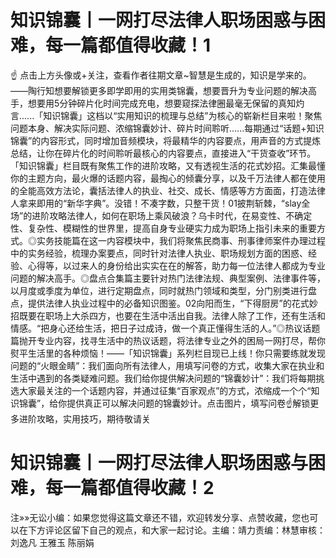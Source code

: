 # 知识锦囊丨一网打尽法律人职场困惑与困难，每一篇都值得收藏！1

☝ 点击上方头像或+关注，查看作者往期文章~智慧是生成的，知识是学来的。——陶行知想要解锁更多即学即用的实用类锦囊，想要晋升为专业问题的解决高手，想要用5分钟碎片化时间完成充电，想要窥探法律圈最毫无保留的真知灼言......「知识锦囊」这档以“实用知识的梳理与总结”为核心的崭新栏目来啦！聚焦问题本身、解决实际问题、浓缩锦囊妙计、碎片时间聆听......每期通过“话题+知识锦囊”的内容形式，同时增加音频模块，将最精华的内容要点，用声音的方式提炼总结，让你在碎片化的时间聆听最核心的内容要点，直接进入“干货查收”环节。「知识锦囊」栏目既有聚焦工作的进阶攻略，又有透视生活的花式妙招。汇集最懂你的主题方向，最火爆的话题内容，最掏心的倾囊分享，以及千万法律人都在使用的全能高效方法论，囊括法律人的执业、社交、成长、情感等方方面面，打造法律人拿来即用的“新华字典”。没错！不凑字数，只整干货！01披荆斩棘，“slay全场”的进阶攻略法律人，如何在职场上乘风破浪？乌卡时代，在易变性、不确定性、复杂性、模糊性的世界里，提高自身专业硬实力成为职场上指引未来的重要方式。◎实务技能篇在这一内容模块中，我们将聚焦民商事、刑事律师案件办理过程中的实务经验，梳理办案要点，同时针对法律人执业、职场规划方面的困惑、经验、心得等，以过来人的身份给出实实在在的解答，助力每一位法律人都成为专业问题的解决高手。◎盘点合集篇主要针对热门法律法规、典型案例、法律事件等，以月度或季度为单位，进行定期盘点，同时就热门领域和类型，分门别类进行盘点，提供法律人执业过程中的必备知识图鉴。02向阳而生，“下得厨房”的花式妙招既要在职场上大杀四方，也要在生活中活出自我。法律人除了工作，还有生活和情感。“把身心还给生活，把日子过成诗，做一个真正懂得生活的人。”◎热议话题篇抛开专业内容，找寻生活中的热议话题，将法律专业之外的困局一网打尽，帮你熨平生活里的各种烦恼！——「知识锦囊」系列栏目现已上线！你只需要练就发现问题的“火眼金睛”：我们面向所有法律人，用填写问卷的方式，收集大家在执业和生活中遇到的各类疑难问题。我们给你提供解决问题的“锦囊妙计”：我们将每期挑选大家最关注的一个话题内容，并通过征集“百家观点”的方式，浓缩成一个个“知识锦囊”，给你提供真正可以解决问题的锦囊妙计。点击图片，填写问卷☝解锁更多进阶攻略，实用技巧，期待敬请关

# 知识锦囊丨一网打尽法律人职场困惑与困难，每一篇都值得收藏！2

注»»无讼小编：如果您觉得这篇文章还不错，欢迎转发分享、点赞收藏，您也可以在下方评论区留下自己的观点，和大家一起讨论。主编：靖力责编：林慧审核：刘逸凡 王雅玉 陈丽娟 

